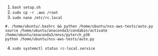 1. `bash setup.sh`
2. `sudo cp -r .aws /root`
3. `sudo nano /etc/rc.local`
```
#. /home/ubuntu/.bashrc && python /home/ubuntu/nss-aws-tests/auto.py
source /home/ubuntu/anaconda3/condabin/activate /home/ubuntu/anaconda3/envs/pytorch_p36
python /home/ubuntu/nss-aws-tests/auto.py
```
4. `sudo systemctl status rc-local.service`
